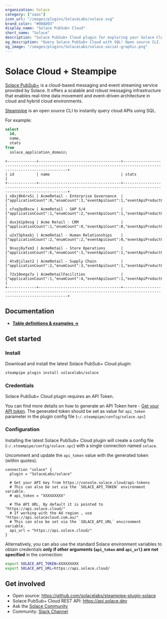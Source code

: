 ```yaml
---
organization: Solace
category: ["saas"]
icon_url: "/images/plugins/SolaceLabs/solace.svg"
brand_color: "#00AD93"
display_name: "Solace PubSub+ Cloud"
short_name: "Solace"
description: "Solace PubSub+ Cloud plugin for exploring your Solace Cloud configuration in depth."
og_description: "Query Solace PubSub+ Cloud with SQL! Open source CLI. No DB required."
og_image: "/images/plugins/SolaceLabs/solace-social-graphic.png"
---
```


# Solace Cloud + Steampipe

[Solace PubSub+](https://www.solace.com) is a cloud-based messaging and event streaming service provided by Solace. It offers a scalable and robust messaging infrastructure that enables real-time data movement and event-driven architecture in cloud and hybrid cloud environments.

[Steampipe](https://steampipe.io) is an open source CLI to instantly query cloud APIs using SQL.

For example:

```sql
select
  id,
  name,
  stats
from
  solace_application_domain;
```

```
+-------------+-------------------------------------+-------------------------------------------------------------------------------------------------------------------+
| id          | name                                | stats                                                                                                             |
+-------------+-------------------------------------+-------------------------------------------------------------------------------------------------------------------+
| n8xj0k6rx5i | AcmeRetail - Enterprise Governance  | {"applicationCount":0,"enumCount":3,"eventApiCount":1,"eventApiProductCount":0,"eventCount":2,"schemaCount":2}    |
| sfxq3pd8xcw | AcmeRetail - SAP S/4                | {"applicationCount":1,"enumCount":2,"eventApiCount":1,"eventApiProductCount":1,"eventCount":8,"schemaCount":26}   |
| dux1k1p9xsg | Acme Retail - CRM                   | {"applicationCount":1,"enumCount":0,"eventApiCount":0,"eventApiProductCount":0,"eventCount":3,"schemaCount":1}    |
| u2x73phaxbj | AcmeRetail - Human Relationships    | {"applicationCount":2,"enumCount":2,"eventApiCount":0,"eventApiProductCount":0,"eventCount":3,"schemaCount":5}    |
| 9nxoj6yfxm3 | AcmeRetail - Store Operations       | {"applicationCount":6,"enumCount":3,"eventApiCount":1,"eventApiProductCount":0,"eventCount":2,"schemaCount":2}    |
| 4tx0jilaxt2 | AcmeRetail - Supply Chain           | {"applicationCount":2,"enumCount":3,"eventApiCount":1,"eventApiProductCount":0,"eventCount":2,"schemaCount":2}    |
| 72x10oegx7u | AcmeRetailFacilities                | {"applicationCount":1,"enumCount":4,"eventApiCount":1,"eventApiProductCount":1,"eventCount":2,"schemaCount":2}    |
+-------------+-------------------------------------+-------------------------------------------------------------------------------------------------------------------+
```

## Documentation

- **[Table definitions & examples →](plugins/solacelabs/solace/tables)**

## Get started

### Install

Download and install the latest Solace PubSub+ Cloud plugin:

```bash
steampipe plugin install solacelabs/solace
```

### Credentials

Solace PubSub+ Cloud plugin requires an API Token.

You can find more details on how to generate an API Token here - [Get your API token](https://docs.solace.com/Cloud/ght_api_tokens.htm). The generated token should be set as value for `api_token` parameter in the plugin config file (`~/.steampipe/config/solace.spc`) 

### Configuration

Installing the latest Solace PubSub+ Cloud plugin will create a config file (`~/.steampipe/config/solace.spc`) with a single connection named `solace`.

Uncomment and update the `api_token` value with the generated token (within quotes).

```hcl
connection "solace" {
  plugin = "SolaceLabs/solace"

  # Get your API key from https://console.solace.cloud/api-tokens
  # This can also be set via the `SOLACE_API_TOKEN` environment variable.
  # api_token = "XXXXXXXXX"

  # The API URL. By default it is pointed to "https://api.solace.cloud/"
  # If working with the AU region , use "https://api.solacecloud.com.au/"
  # This can also be set via the `SOLACE_API_URL` environment variable.
  api_url = "https://api.solace.cloud/"
}
```

Alternatively, you can also use the standard Solace environment variables to obtain credentials **only if other arguments (`api_token` and `api_url`) are not specified** in the connection:

```sh
export SOLACE_API_TOKEN=XXXXXXXXX
export SOLACE_API_URL=https://api.solace.cloud/
```

## Get involved

- Open source: https://github.com/solacelabs/steampipe-plugin-solace
- Solace PubSub+ Cloud REST API: https://api.solace.dev
- Ask the [Solace Community](https://solace.community)
- Community: [Slack Channel](https://steampipe.io/community/join)
